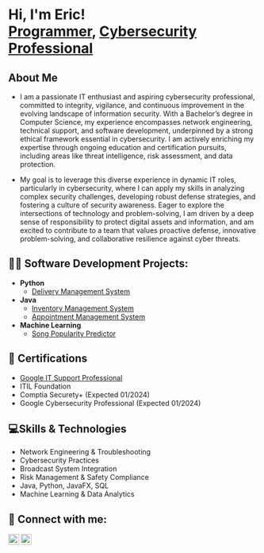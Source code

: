 <h1>Hi, I'm Eric! <br/><a href="https://github.com/TheRogueDadBot">Programmer</a>, <a href="https://www.linkedin.com/in/ericjohnjacobs/">Cybersecurity Professional</a></h1>

<h2>About Me</h2>

- I am a passionate IT enthusiast and aspiring cybersecurity professional, committed to integrity, vigilance, and continuous improvement in the evolving landscape of information security. With a Bachelor’s degree in Computer Science, my experience encompasses network engineering, technical support, and software development, underpinned by a strong ethical framework essential in cybersecurity. I am actively enriching my expertise through ongoing education and certification pursuits, including areas like threat intelligence, risk assessment, and data protection. 

- My goal is to leverage this diverse experience in dynamic IT roles, particularly in cybersecurity, where I can apply my skills in analyzing complex security challenges, developing robust defense strategies, and fostering a culture of security awareness. Eager to explore the intersections of technology and problem-solving, I am driven by a deep sense of responsibility to protect digital assets and information, and am excited to contribute to a team that values proactive defense, innovative problem-solving, and collaborative resilience against cyber threats.

<h2>👨‍💻 Software Development Projects:</h2>

- <b>Python</b>
  - [Delivery Management System](https://github.com/TheRogueDadBot/DeliveryManagementSys)
- <b>Java</b>
  - [Inventory Management System](https://github.com/TheRogueDadBot/SmartStockManager)
  - [Appointment Management System](https://github.com/TheRogueDadBot/GlobalConsultScheduler) 
- <b>Machine Learning</b>
  - [Song Popularity Predictor](https://github.com/TheRogueDadBot/song_popularity_prediction)
 
<h2>🏅 Certifications</h2>

- [Google IT Support Professional](https://coursera.org/share/43ca8dc6112eaaddb755950a07d14f5e)
- ITIL Foundation
- Comptia Securety+ (Expected 01/2024)
- Google Cybersecurity Professional (Expected 01/2024)

<h2>💻Skills & Technologies</h2>

- Network Engineering & Troubleshooting
- Cybersecurity Practices
- Broadcast System Integration
- Risk Management & Safety Compliance
- Java, Python, JavaFX, SQL
- Machine Learning & Data Analytics


<h2> 🤳 Connect with me:</h2>

[<img align="left" alt="EricJacobs | Twitter" width="22px" src="https://cdn.jsdelivr.net/npm/simple-icons@v3/icons/twitter.svg" />][twitter]
[<img align="left" alt="EricJacobs | LinkedIn" width="22px" src="https://cdn.jsdelivr.net/npm/simple-icons@v3/icons/linkedin.svg" />][linkedin]

[twitter]: https://twitter.com/EricJohnJacobss
[linkedin]: https://www.linkedin.com/in/ericjohnjacobs

<!--
**joshmadakor1/joshmadakor1** is a ✨ _special_ ✨ repository because its `README.md` (this file) appears on your GitHub profile.

Here are some ideas to get you started:

- 🔭 I’m currently working on ...
- 🌱 I’m currently learning ...
- 👯 I’m looking to collaborate on ...
- 🤔 I’m looking for help with ...
- 💬 Ask me about ...
- 📫 How to reach me: ...
- 😄 Pronouns: ...
- ⚡ Fun fact: ...
-->
